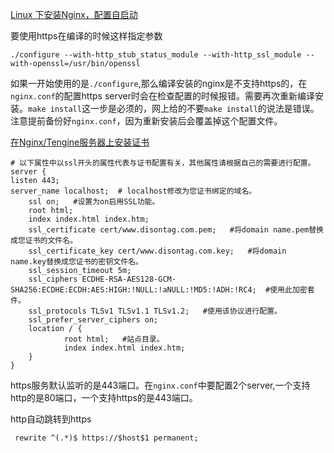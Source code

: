 [Linux 下安装Nginx，配置自启动]( https://blog.csdn.net/fukai8350/article/details/80634566 )

要使用https在编译的时候这样指定参数

```shell
./configure --with-http_stub_status_module --with-http_ssl_module --with-openssl=/usr/bin/openssl
```

如果一开始使用的是`./configure`,那么编译安装的nginx是不支持https的，在`nginx.conf`的配置https server时会在检查配置的时候报错。需要再次重新编译安装。`make install`这一步是必须的，网上给的不要`make install`的说法是错误。注意提前备份好`nginx.conf`，因为重新安装后会覆盖掉这个配置文件。

[在Nginx/Tengine服务器上安装证书]( https://help.aliyun.com/document_detail/98728.html?spm=a2c4g.11186623.6.574.4b442242jk0ZC1 )

```shell
# 以下属性中以ssl开头的属性代表与证书配置有关，其他属性请根据自己的需要进行配置。
server {
listen 443;
server_name localhost;  # localhost修改为您证书绑定的域名。
    ssl on;   #设置为on启用SSL功能。
    root html;
    index index.html index.htm;
    ssl_certificate cert/www.disontag.com.pem;   #将domain name.pem替换成您证书的文件名。
    ssl_certificate_key cert/www.disontag.com.key;   #将domain name.key替换成您证书的密钥文件名。
    ssl_session_timeout 5m;
    ssl_ciphers ECDHE-RSA-AES128-GCM-SHA256:ECDHE:ECDH:AES:HIGH:!NULL:!aNULL:!MD5:!ADH:!RC4;  #使用此加密套件。
    ssl_protocols TLSv1 TLSv1.1 TLSv1.2;   #使用该协议进行配置。
    ssl_prefer_server_ciphers on;   
    location / {
            root html;   #站点目录。
            index index.html index.htm;   
    }
}
```

https服务默认监听的是443端口。在`nginx.conf`中要配置2个server,一个支持http的是80端口，一个支持https的是443端口。

http自动跳转到https

```
 rewrite ^(.*)$ https://$host$1 permanent; 
```

